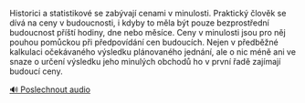 
Historici a statistikové se zabývají cenami v minulosti. Praktický člověk se dívá na ceny v budoucnosti, i kdyby to měla být pouze bezprostřední budoucnost příští hodiny, dne nebo měsíce. Ceny v minulosti jsou pro něj pouhou pomůckou při předpovídání cen budoucích. Nejen v předběžné kalkulaci očekávaného výsledku plánovaného jednání, ale o nic méně ani ve snaze o určení výsledku jeho minulých obchodů ho v první řadě zajímají budoucí ceny.

[🔊 Poslechnout audio](/data/7-paragraphs/audio/chapter_42/para_002-Historici-a-statistikov-se-zabvaj-cenami-v-minu.mp3)
